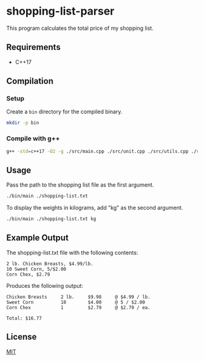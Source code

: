 # shopping-list-parser

This program calculates the total price of my shopping list.

## Requirements

- C++17

## Compilation

### Setup

Create a `bin` directory for the compiled binary.
```bash
mkdir -p bin
```

### Compile with g++

```bash
g++ -std=c++17 -O2 -g ./src/main.cpp ./src/unit.cpp ./src/utils.cpp ./src/shopping_list.cpp ./src/display.cpp -o bin/main
```

## Usage

Pass the path to the shopping list file as the first argument.

```bash
./bin/main ./shopping-list.txt
```

To display the weights in kilograms, add "kg" as the second argument.

```bash
./bin/main ./shopping-list.txt kg
```

## Example Output

The shopping-list.txt file with the following contents:

```text
2 lb. Chicken Breasts, $4.99/lb.
10 Sweet Corn, 5/$2.00
Corn Chex, $2.79
```

Produces the following output:

```text
Chicken Breasts     2 lb.     $9.98     @ $4.99 / lb.           
Sweet Corn          10        $4.00     @ 5 / $2.00             
Corn Chex           1         $2.79     @ $2.79 / ea.           

Total: $16.77
```

## License

[MIT](https://github.com/juliarose/shopping-list-parser/tree/main/LICENSE)

